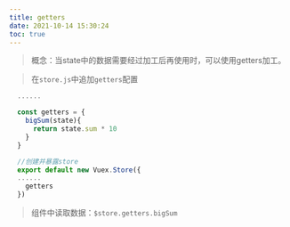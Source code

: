 ```yaml
---
title: getters
date: 2021-10-14 15:30:24
toc: true
---
```


>概念：当state中的数据需要经过加工后再使用时，可以使用getters加工。

>在```store.js```中追加```getters```配置
```js
  ......

  const getters = {
    bigSum(state){
      return state.sum * 10
    }
  }

  //创建并暴露store
  export default new Vuex.Store({
  ......
    getters
  })
```

>组件中读取数据：```$store.getters.bigSum```
